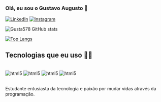 
### Olá, eu sou o Gustavo Augusto 👋
[![LinkedIn](https://img.shields.io/badge/LinkedIn-0077B5?style=for-the-badge&logo=linkedin&logoColor=white)](https://www.linkedin.com/in/gustavo-augusto-de-aquino-vaz-38ba84212/)
[![Instagram](https://img.shields.io/badge/Instagram-E4405F?style=for-the-badge&logo=instagram&logoColor=white)](https://www.instagram.com/gustamc._/?next=%2F)

![Gusta578 GitHub stats](https://github-readme-stats.vercel.app/api?username=Gusta578&show_icons=true&theme=dracula)

[![Top Langs](https://github-readme-stats.vercel.app/api/top-langs/?username=Gusta578)](https://github.com/anuraghazra/github-readme-stats)

## Tecnologias que eu uso 👨‍💻
<div style="display: inline_block"><br/>
<img align="center" alt="html5" src="https://img.shields.io/badge/Python-3776AB?style=for-the-badge&logo=python&logoColor=white" />
<img align="center" alt="html5" src="https://img.shields.io/badge/HTML-239120?style=for-the-badge&logo=html5&logoColor=white" />
<img align="center" alt="html5" src="https://img.shields.io/badge/CSS-239120?&style=for-the-badge&logo=css3&logoColor=white" />
<img align="center" alt="html5" src="https://img.shields.io/badge/Django-092E20?style=for-the-badge&logo=django&logoColor=green" />

  
</div><br/>

Estudante entusiasta da tecnologia e paixão por mudar vidas através da programação.

##

